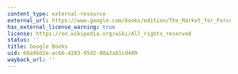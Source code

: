 ```yaml
---
content_type: external-resource
external_url: https://www.google.com/books/edition/The_Market_for_Force/TJ3CzP2MiZUC?hl=en&gbpv=1
has_external_license_warning: true
license: https://en.wikipedia.org/wiki/All_rights_reserved
status: ''
title: Google Books
uid: 68a9bd2e-ac66-4283-95d2-80a3a81cd409
wayback_url: ''
---
```

